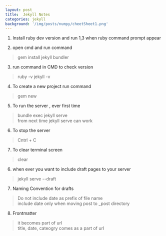 ```yaml
---
layout: post
title:  Jekyll Notes
categories: jekyll
background: '/img/posts/numpy/cheetSheet1.png'
---
```


1. Install ruby   dev version and run 1,3 when ruby command prompt appear

2. open cmd and run command
> gem install jekyll bundler

3. run command in CMD to check version
> ruby -v
> jekyll -v

4. To create a new project run command
> gem new <projectname>

5. To run the server , ever first time
> bundle exec jekyll serve  
> from next time jekyll serve can work

6. To stop the server
> Cntrl + C

7. To clear terminal screen
> clear 

6. when ever you want to include draft pages to your server
> jekyll serve --draft

7. Naming Convention for drafts
> Do not include date as prefix of file name  
> include date only when moving post to _post directory

8. Frontmatter
> it becomes part of url  
> title, date, cateogry comes as a part of url

